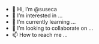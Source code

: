 - 👋 Hi, I’m @suseca
- 👀 I’m interested in ...
- 🌱 I’m currently learning ...
- 💞️ I’m looking to collaborate on ...
- 📫 How to reach me ...
<!---
suseca/suseca is a ✨ special ✨ repository because its `README.md` (this file) appears on your GitHub profile.
You can click the Preview link to take a look at your changes.
--->
